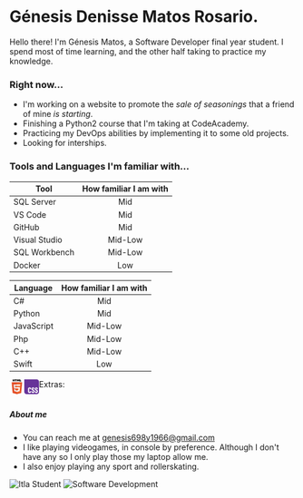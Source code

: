 # Génesis Denisse Matos Rosario. 
Hello there! I'm Génesis Matos, a Software Developer final year student. 
I spend most of time learning, and the other half taking to practice my knowledge.


### Right now...

+ I'm working on a website to promote the _sale of seasonings_ that a friend of mine *is starting*.
+ Finishing a Python2 course that I'm taking at CodeAcademy.
+ Practicing my DevOps abilities by implementing it to some old projects.
+ Looking for interships.

### Tools and Languages I'm familiar with...
|      Tool     |  How familiar I am with  |
| ------------- | :----------------------: |
| SQL Server    |  Mid                     |
| VS Code       |  Mid                     |
| GitHub        |  Mid                     |
| Visual Studio |  Mid-Low                 |
| SQL Workbench |  Mid-Low                 |
| Docker        |  Low                     |


|   Language    |  How familiar I am with  |
| ------------- | :----------------------: |
| C#            |  Mid                     |
| Python        |  Mid                     |
| JavaScript    |  Mid-Low                 |
| Php           |  Mid-Low                 |
| C++           |  Mid-Low                 |
| Swift         |  Low                     |

Extras:
<img align="left" alt="HTML5" width="26px" src="https://raw.githubusercontent.com/github/explore/80688e429a7d4ef2fca1e82350fe8e3517d3494d/topics/html/html.png" />
<img align="left" alt="CSS3" width="26px" src="https://raw.githubusercontent.com/github/explore/80688e429a7d4ef2fca1e82350fe8e3517d3494d/topics/css/css.png" />
<br />
<br />

##### About me 
+ You can reach me at genesis698y1966@gmail.com
+ I like playing videogames, in console by preference. Although I don't have any so I only play those my laptop allow me. 
+ I also enjoy playing any sport and rollerskating.


![Itla Student](https://img.shields.io/badge/Itla_Student-blue)
![Software Development](https://img.shields.io/badge/Software%20Developer%20in%20process%20;D-F08787)